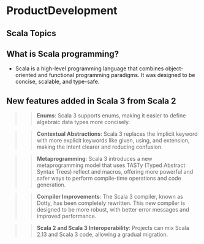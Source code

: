 # ProductDevelopment
Scala Topics 
-------------------
What is Scala programming?
-
- Scala is a high-level programming language that combines object-oriented and functional programming paradigms. It was designed to be concise, scalable, and type-safe. 

New features added in Scala 3 from Scala 2
----------------------------------------------------

>> **Enums**: Scala 3 supports enums, making it easier to define algebraic data types more concisely.

>> **Contextual Abstractions**: Scala 3 replaces the implicit keyword with more explicit keywords like given, using, and extension, making the intent clearer and reducing confusion.

>> **Metaprogramming**:  Scala 3 introduces a new metaprogramming model that uses TASTy (Typed Abstract Syntax Trees) reflect and macros, offering more powerful and safer ways to perform compile-time operations and code generation.

>> **Compiler Improvements**: The Scala 3 compiler, known as Dotty, has been completely rewritten. This new compiler is designed to be more robust, with better error messages and improved performance. 

>> **Scala 2 and Scala 3 Interoperability**: Projects can mix Scala 2.13 and Scala 3 code, allowing a gradual migration.
    
